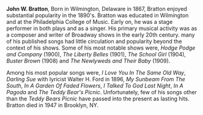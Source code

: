 
**John W. Bratton**, Born in Wilmington, Delaware in 1867, Bratton enjoyed substantial popularity in the 1890's. Bratton was educated in Wilmington and at the Philadelphia College of Music. Early on, he was a stage performer in both plays and as a singer. His primary musical activity was as a composer and writer of Broadway shows in the early 20th century. many of his published songs had little circulation and popularity beyond the context of his shows. Some of his most notable shows were, *Hodge Podge and Company* (1900), *The Liberty Belles* (1901), *The School Girl* (1904), *Buster Brown* (1908) and *The Newlyweds and Their Baby* (1909). 

Among his most popular songs were, *I Love You In The Same Old Way*, *Darling Sue* with lyricist Walter H. Ford in 1896, *My Sunbeam From The South*, *In A Garden Of Faded Flowers*, *I Talked To God Last Night*, *In A Pagoda* and *The Teddy Bear's Picnic*. Unfortunately, few of his songs other than the *Teddy Bears Picnic* have passed into the present as lasting hits. Bratton died in 1947 in Brooklyn, NY.  
